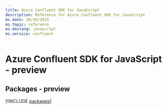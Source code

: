 ```yaml
---
title: Azure Confluent SDK for JavaScript
description: Reference for Azure Confluent SDK for JavaScript
ms.date: 10/20/2025
ms.topic: reference
ms.devlang: javascript
ms.service: confluent
---
```

# Azure Confluent SDK for JavaScript - preview
## Packages - preview
[!INCLUDE [packages](confluent-index.md)]